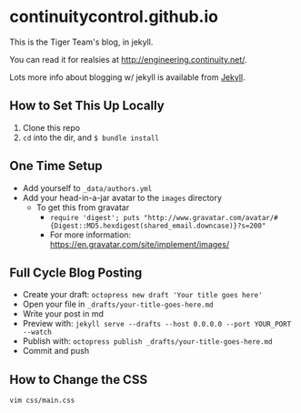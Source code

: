 continuitycontrol.github.io
===========================

This is the Tiger Team's blog, in jekyll.

You can read it for realsies at http://engineering.continuity.net/.

Lots more info about blogging w/ jekyll is available from [Jekyll](http://jekyllrb.com/docs/posts/).

## How to Set This Up Locally

1. Clone this repo
2. `cd` into the dir, and `$ bundle install`

## One Time Setup

* Add yourself to `_data/authors.yml`
* Add your head-in-a-jar avatar to the `images` directory
  * To get this from gravatar
    * `require 'digest'; puts "http://www.gravatar.com/avatar/#{Digest::MD5.hexdigest(shared_email.downcase)}?s=200"`
    * For more information: https://en.gravatar.com/site/implement/images/

## Full Cycle Blog Posting

* Create your draft: `octopress new draft 'Your title goes here'`
* Open your file in `_drafts/your-title-goes-here.md`
* Write your post in md
* Preview with: `jekyll serve --drafts --host 0.0.0.0 --port YOUR_PORT --watch`
* Publish with: `octopress publish _drafts/your-title-goes-here.md`
* Commit and push

## How to Change the CSS

`vim css/main.css`
